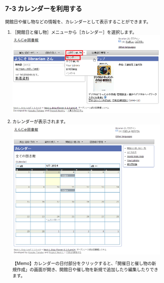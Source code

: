 <a name="7-3" />

7-3 カレンダーを利用する
------------------------

開館日や催し物などの情報を、カレンダーとして表示することができます。

1. ［開館日と催し物］メニューから［カレンダー］を選択します。  
   ![カレンダー](assets/images/image_operation_224.png)
2. カレンダーが表示されます。  
   ![カレンダー表示](assets/images/image_operation_225.png)

	<div class="alert alert-info">【Memo】カレンダーの日付部分をクリックすると、「開催日と催し物の新規作成」の画面が開き、開館日や催し物を新規で追加したり編集したりできます。
	</div>

